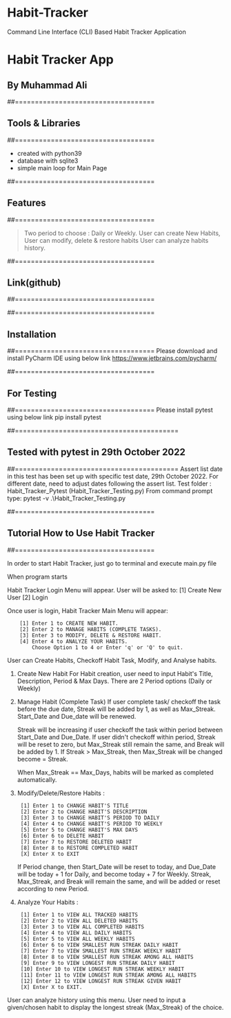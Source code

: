 # Habit-Tracker
Command Line Interface (CLI) Based Habit Tracker Application

# Habit Tracker App
## By Muhammad Ali


##===================================
## Tools & Libraries
##===================================

- created with python39
- database with sqlite3
- simple main loop for Main Page


##===================================
## Features
##===================================
> Two period to choose : Daily or Weekly.
> User can create New Habits, 
> User can modify, delete & restore habits
> User can analyze habits history.

##===================================
## Link(github)
##===================================


##===================================
## Installation
##===================================
Please download and install PyCharm IDE using below link
https://www.jetbrains.com/pycharm/


##===================================
## For Testing
##===================================
Please install pytest using below link
pip install pytest

##=========================================
## Tested with pytest in 29th October 2022
##=========================================
Assert list date in this test has been set up with specific test date, 29th October 2022.
For different date, need to adjust dates following the assert list.
Test folder : Habit_Tracker_Pytest (Habit_Tracker_Testing.py)
From command prompt type: pytest -v .\Habit_Tracker_Testing.py

##===================================
## Tutorial How to Use Habit Tracker 
##===================================

In order to start Habit Tracker, just go to terminal and execute main.py file

When program starts

Habit Tracker Login Menu will appear. User will be asked to:
		[1] Create New User
		[2] Login

Once user is login, Habit Tracker Main Menu will appear: 

		[1] Enter 1 to CREATE NEW HABIT.
		[2] Enter 2 to MANAGE HABITS (COMPLETE TASKS).
		[3] Enter 3 to MODIFY, DELETE & RESTORE HABIT.
		[4] Enter 4 to ANALYZE YOUR HABITS.
			Choose Option 1 to 4 or Enter 'q' or 'Q' to quit.
      
User can Create Habits, Checkoff Habit Task, Modify, and Analyse habits.

1. Create New Habit
   For Habit creation, user need to input Habit's Title, Description, Period & Max Days. There are 2 Period options (Daily or Weekly)

2. Manage Habit (Complete Task)
   If user complete task/ checkoff the task before the due date, Streak will be added by 1, as well as Max_Streak.
   Start_Date and Due_date will be renewed.
   
   Streak will be increasing if user checkoff the task within period between Start_Date and Due_Date.
   If user didn't checkoff within period, Streak will be reset to zero, but Max_Streak still remain the same, and Break will be added by 1.
   If Streak > Max_Streak, then Max_Streak will be changed become = Streak.
   
   When Max_Streak == Max_Days, habits will be marked as completed automatically.

3. Modify/Delete/Restore Habits :

		[1] Enter 1 to CHANGE HABIT'S TITLE
		[2] Enter 2 to CHANGE HABIT'S DESCRIPTION
		[3] Enter 3 to CHANGE HABIT'S PERIOD TO DAILY
		[4] Enter 4 to CHANGE HABIT'S PERIOD TO WEEKLY
		[5] Enter 5 to CHANGE HABIT'S MAX DAYS
		[6] Enter 6 to DELETE HABIT
		[7] Enter 7 to RESTORE DELETED HABIT
		[8] Enter 8 to RESTORE COMPLETED HABIT
		[X] Enter X to EXIT

   
   If Period change, then Start_Date will be reset to today, and Due_Date will be today + 1 for Daily, and become today + 7 for Weekly.
   Streak, Max_Streak, and Break will remain the same, and will be added or reset according to new Period.
        
4. Analyze Your Habits :

		[1] Enter 1 to VIEW ALL TRACKED HABITS
		[2] Enter 2 to VIEW ALL DELETED HABITS
		[3] Enter 3 to VIEW ALL COMPLETED HABITS
		[4] Enter 4 to VIEW ALL DAILY HABITS
		[5] Enter 5 to VIEW ALL WEEKLY HABITS
		[6] Enter 6 to VIEW SMALLEST RUN STREAK DAILY HABIT
		[7] Enter 7 to VIEW SMALLEST RUN STREAK WEEKLY HABIT
		[8] Enter 8 to VIEW SMALLEST RUN STREAK AMONG ALL HABITS
		[9] Enter 9 to VIEW LONGEST RUN STREAK DAILY HABIT
		[10] Enter 10 to VIEW LONGEST RUN STREAK WEEKLY HABIT
		[11] Enter 11 to VIEW LONGEST RUN STREAK AMONG ALL HABITS
		[12] Enter 12 to VIEW LONGEST RUN STREAK GIVEN HABIT
		[X] Enter X to EXIT.


  User can analyze history using this menu.
  User need to input a given/chosen habit to display the longest streak (Max_Streak) of the choice.
